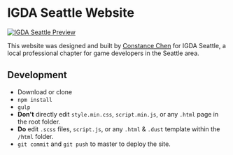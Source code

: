 # IGDA Seattle Website

[![IGDA Seattle Preview](./screenshot.png)](https://www.igdaseattle.org)

This website was designed and built by [Constance Chen](https://www.constancechen.me) for IGDA Seattle, a local professional chapter for game developers in the Seattle area.

## Development

- Download or clone
- `npm install`
- `gulp`
- **Don't** directly edit `style.min.css`, `script.min.js`, or any `.html` page in the root folder.
- **Do** edit `.scss` files, `script.js`, or any `.html` & `.dust` template within the `/html` folder.
- `git commit` and `git push` to master to deploy the site.
